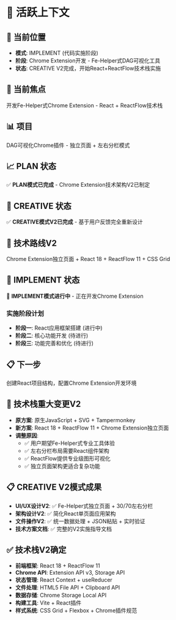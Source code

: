 # 🔄 活跃上下文

## 📍 当前位置
- **模式**: IMPLEMENT (代码实施阶段)
- **阶段**: Chrome Extension开发 - Fe-Helper式DAG可视化工具
- **状态**: CREATIVE V2完成，开始React+ReactFlow技术栈实施

## 🎯 当前焦点
开发Fe-Helper式Chrome Extension - React + ReactFlow技术栈

## 📊 项目
DAG可视化Chrome插件 - 独立页面 + 左右分栏模式

## 📈 PLAN 状态
✅ **PLAN模式已完成** - Chrome Extension技术架构V2已制定

## 🎨 CREATIVE 状态  
✅ **CREATIVE模式V2已完成** - 基于用户反馈完全重新设计

## 🔧 技术路线V2
Chrome Extension独立页面 + React 18 + ReactFlow 11 + CSS Grid

## 🔄 IMPLEMENT 状态
🚀 **IMPLEMENT模式进行中** - 正在开发Chrome Extension

### 实施阶段计划
- **阶段一**: React应用框架搭建 (进行中)
- **阶段二**: 核心功能开发 (待进行)
- **阶段三**: 功能完善和优化 (待进行)

## 📋 下一步
创建React项目结构，配置Chrome Extension开发环境

## 🔄 技术栈重大变更V2
- **原方案**: 原生JavaScript + SVG + Tampermonkey
- **新方案**: React 18 + ReactFlow 11 + Chrome Extension独立页面
- **调整原因**: 
  - ✅ 用户期望Fe-Helper式专业工具体验
  - ✅ 左右分栏布局需要React组件架构
  - ✅ ReactFlow提供专业级图形可视化
  - ✅ 独立页面架构更适合复杂功能

## 📋 CREATIVE V2模式成果
- **UI/UX设计V2**: ✅ Fe-Helper式独立页面 + 30/70左右分栏
- **架构设计V2**: ✅ 简化React单页面应用架构
- **文件操作V2**: ✅ 统一数据处理 + JSON粘贴 + 实时验证
- **技术方案文档**: ✅ 完整的V2实施指导文档

## ✅ 技术栈V2确定
- **前端框架**: React 18 + ReactFlow 11
- **Chrome API**: Extension API v3, Storage API
- **状态管理**: React Context + useReducer
- **文件处理**: HTML5 File API + Clipboard API
- **数据存储**: Chrome Storage Local API
- **构建工具**: Vite + React插件
- **样式系统**: CSS Grid + Flexbox + Chrome插件规范 